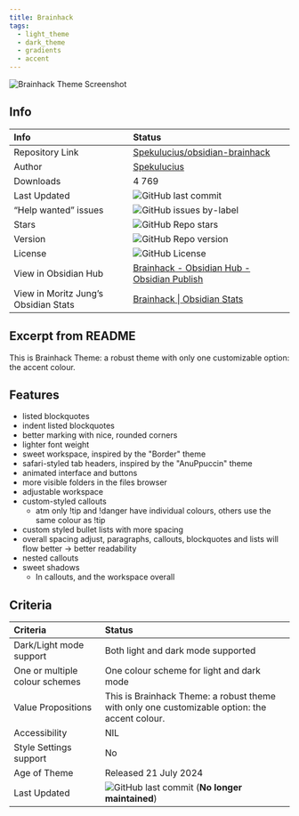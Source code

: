 ```yaml
---
title: Brainhack
tags:
  - light_theme
  - dark_theme
  - gradients
  - accent
---
```


![Brainhack Theme Screenshot](https://raw.githubusercontent.com/Spekulucius/obsidian-brainhack/refs/heads/main/images/brainhack-theme.png)

## Info

| Info                                 | Status                                                                                                                                                                                                                  |
| :----------------------------------- | :---------------------------------------------------------------------------------------------------------------------------------------------------------------------------------------------------------------------- |
| Repository Link                      | [Spekulucius/obsidian-brainhack](https://github.com/Spekulucius/obsidian-brainhack)                                                                                                                                     |
| Author                               | [Spekulucius](https://github.com/Spekulucius)                                                                                                                                                                           |
| Downloads                            | 4 769                                                                                                                                                                                                                   |
| Last Updated                         | ![GitHub last commit](https://img.shields.io/github/last-commit/Spekulucius/obsidian-brainhack?color=573E7A&amp;label=last%20update&amp;logo=github&amp;style=for-the-badge) |
| “Help wanted” issues                 | ![GitHub issues by-label](https://img.shields.io/github/issues/Spekulucius/obsidian-brainhack/help%20wanted?color=573E7A&amp;logo=github&amp;style=for-the-badge)            |
| Stars                                | ![GitHub Repo stars](https://img.shields.io/github/stars/Spekulucius/obsidian-brainhack?color=573E7A&amp;logo=github&amp;style=for-the-badge)                                |
| Version                              | ![GitHub Repo version](https://img.shields.io/github/v/release/Spekulucius/obsidian-brainhack?color=573E7A&amp;logo=github&amp;style=for-the-badge&sort=semver)              |
| License                              | ![GitHub License](https://img.shields.io/github/license/Spekulucius/obsidian-brainhack?style=for-the-badge)                                                                   |
| View in Obsidian Hub                 | [Brainhack \- Obsidian Hub \- Obsidian Publish](https://publish.obsidian.md/hub/02+-+Community+Expansions/02.05+All+Community+Expansions/Themes/Brainhack)                                                              |
| View in Moritz Jung’s Obsidian Stats | [Brainhack \| Obsidian Stats](https://www.moritzjung.dev/obsidian-stats/themes/brainhack/)                                                                                                                              |

## Excerpt from README

This is Brainhack Theme: a robust theme with only one customizable option: the accent colour.

## Features

- listed blockquotes
- indent listed blockquotes
- better marking with nice, rounded corners
- lighter font weight
- sweet workspace, inspired by the "Border" theme
- safari-styled tab headers, inspired by the "AnuPpuccin" theme
- animated interface and buttons
- more visible folders in the files browser
- adjustable workspace
- custom-styled callouts
  - atm only !tip and !danger have individual colours, others use the same colour as !tip
- custom styled bullet lists with more spacing
- overall spacing adjust, paragraphs, callouts, blockquotes and lists will flow better → better readability
- nested callouts
- sweet shadows
  - In callouts, and the workspace overall

## Criteria

| Criteria                       | Status                                                                                                                                                                                                                                             |
| :----------------------------- | :------------------------------------------------------------------------------------------------------------------------------------------------------------------------------------------------------------------------------------------------- |
| Dark/Light mode support        | Both light and dark mode supported                                                                                                                                                                                                                 |
| One or multiple colour schemes | One colour scheme for light and dark mode                                                                                                                                                                                                          |
| Value Propositions             | This is Brainhack Theme: a robust theme with only one customizable option: the accent colour.                                                                                                                                                      |
| Accessibility                  | NIL                                                                                                                                                                                                                                                |
| Style Settings support         | No                                                                                                                                                                                                                                                 |
| Age of Theme                   | Released 21 July 2024                                                                                                                                                                                                                              |
| Last Updated                   | ![GitHub last commit](https://img.shields.io/github/last-commit/Spekulucius/obsidian-brainhack?color=573E7A&amp;label=last%20update&amp;logo=github&amp;style=for-the-badge) (**No longer maintained**) |
